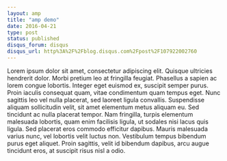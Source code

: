 ```yaml
---
layout: amp
title: "amp demo"
date: 2016-04-21
type: post
status: published
disqus_forum: disqus
disqus_url: http%3A%2F%2Fblog.disqus.com%2Fpost%2F107922002760
---
```


Lorem ipsum dolor sit amet, consectetur adipiscing elit. Quisque ultricies hendrerit dolor. Morbi pretium leo at fringilla feugiat. Phasellus a sapien ac lorem congue lobortis. Integer eget euismod ex, suscipit semper purus. Proin iaculis consequat quam, vitae condimentum quam tempus eget. Nunc sagittis leo vel nulla placerat, sed laoreet ligula convallis. Suspendisse aliquam sollicitudin velit, sit amet elementum metus aliquam eu. Sed tincidunt ac nulla placerat tempor. Nam fringilla, turpis elementum malesuada lobortis, quam enim facilisis ligula, ut sodales nisi lacus quis ligula. Sed placerat eros commodo efficitur dapibus. Mauris malesuada varius nunc, vel lobortis velit luctus non. Vestibulum tempus bibendum purus eget aliquet. Proin sagittis, velit id bibendum dapibus, arcu augue tincidunt eros, at suscipit risus nisl a odio.
